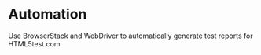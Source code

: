 # Automation
Use BrowserStack and WebDriver to automatically generate test reports for HTML5test.com
